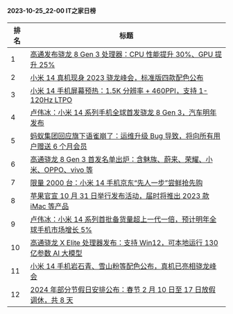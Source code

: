 #### 2023-10-25_22-00  IT之家日榜

| 排名 | 标题|
| --- | ---|
| 1 | [高通发布骁龙 8 Gen 3 处理器：CPU 性能提升 30%、GPU 提升 25%](https://www.ithome.com/0/727/354.htm) |
| 2 | [小米 14 真机现身 2023 骁龙峰会，标准版四款配色公布](https://www.ithome.com/0/727/371.htm) |
| 3 | [小米 14 手机屏幕预热：1.5K 分辨率 + 460PPI，支持 1-120Hz LTPO](https://www.ithome.com/0/727/404.htm) |
| 4 | [卢伟冰：小米 14 系列手机全球首发骁龙 8 Gen 3，汽车明年发布](https://www.ithome.com/0/727/365.htm) |
| 5 | [蚂蚁集团回应旗下语雀崩了：运维升级 Bug 导致，将向所有用户赠送 6 个月会员](https://www.ithome.com/0/727/332.htm) |
| 6 | [高通骁龙 8 Gen 3 首发名单出炉：含魅族、蔚来、荣耀、小米、OPPO、vivo 等](https://www.ithome.com/0/727/355.htm) |
| 7 | [限量 2000 台：小米 14 手机京东“先人一步”尝鲜抢先购](https://www.ithome.com/0/727/554.htm) |
| 8 | [苹果官宣 10 月 31 日举行发布活动，届时将推出 2023 款 iMac 等产品](https://www.ithome.com/0/727/345.htm) |
| 9 | [卢伟冰：小米 14 系列首批备货量超上一代一倍，预计明年全球手机市场增长 5%](https://www.ithome.com/0/727/426.htm) |
| 10 | [高通骁龙 X Elite 处理器发布：支持 Win12，可本地运行 130 亿参数 AI 大模型](https://www.ithome.com/0/727/353.htm) |
| 11 | [小米 14 手机岩石青、雪山粉等配色公布，真机已亮相骁龙峰会](https://www.ithome.com/0/727/499.htm) |
| 12 | [2024 年部分节假日安排公布：春节 2 月 10 日至 17 日放假调休，共 8 天](https://www.ithome.com/0/727/405.htm) |

